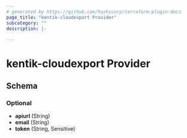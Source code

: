 ```yaml
---
# generated by https://github.com/hashicorp/terraform-plugin-docs
page_title: "kentik-cloudexport Provider"
subcategory: ""
description: |-
  
---
```


# kentik-cloudexport Provider





<!-- schema generated by tfplugindocs -->
## Schema

### Optional

- **apiurl** (String)
- **email** (String)
- **token** (String, Sensitive)
